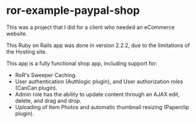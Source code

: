 # ror-example-paypal-shop
This was a project that I did for a client who needed an eCommerce website. 

This Ruby on Rails app was done in version 2.2.2, due to the limitations of the Hosting site. 

This app is a fully functional shop app, including support for:
- RoR's Sweeper Caching.
- User authentication (Authlogic plugin), and User authorization roles (CanCan plugin).
- Admin role has the ability to update content through an AJAX edit, delete, and drag and drop.
- Uploading of Item Photos and automatic thumbnail resizing (Paperclip plugin).

